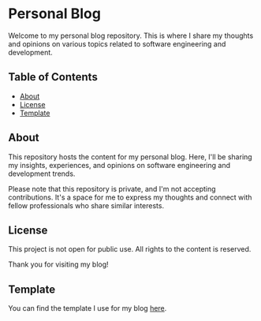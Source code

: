 # Personal Blog

Welcome to my personal blog repository. This is where I share my thoughts and opinions on various topics related to software engineering and development.

## Table of Contents

- [About](#about)
- [License](#license)
- [Template](#template)

## About

This repository hosts the content for my personal blog. Here, I'll be sharing my insights, experiences, and opinions on software engineering and development trends.

Please note that this repository is private, and I'm not accepting contributions. It's a space for me to express my thoughts and connect with fellow professionals who share similar interests.

## License

This project is not open for public use. All rights to the content is reserved.

Thank you for visiting my blog!

## Template

You can find the template I use for my blog [here](https://github.com/chrismwilliams/astro-theme-cactus/tree/main).
